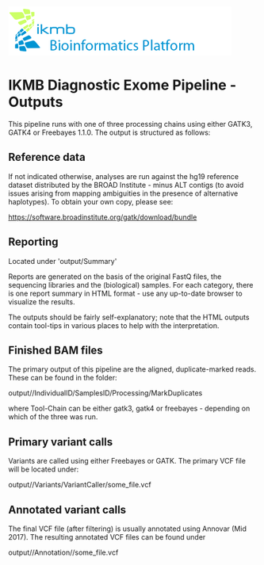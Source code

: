 ![](images/ikmb_bfx_logo.png)

# IKMB Diagnostic Exome Pipeline -  Outputs

This pipeline runs with one of three processing chains using either GATK3, GATK4 or Freebayes 1.1.0. The output is structured as follows:

## Reference data

If not indicated otherwise, analyses are run against the hg19 reference dataset distributed by the BROAD Institute - minus ALT contigs (to avoid issues arising from mapping ambiguities in the presence of alternative haplotypes). To obtain your own copy, please see:

https://software.broadinstitute.org/gatk/download/bundle

## Reporting

Located under 'output/Summary'

Reports are generated on the basis of the original FastQ files, the sequencing libraries and the (biological) samples. For each category, there
is one report summary in HTML format - use any up-to-date browser to visualize the results. 

The outputs should be fairly self-explanatory; note that the HTML outputs contain tool-tips in various places to help with the interpretation. 

## Finished BAM files

The primary output of this pipeline are the aligned, duplicate-marked reads. These can be found in the folder:

output/<Tool-Chain>/IndividualID/SamplesID/Processing/MarkDuplicates

where Tool-Chain can be either gatk3, gatk4 or freebayes - depending on which of the three was run. 

## Primary variant calls

Variants are called using either Freebayes or GATK. The primary VCF file will be located under:

output/<Tool-Chain>/Variants/VariantCaller/some_file.vcf

## Annotated variant calls

The final VCF file (after filtering) is usually annotated using Annovar (Mid 2017). The resulting annotated VCF files can be found under

output/<Tool-Chain>/Annotation/<AnnotationTool>/some_file.vcf





